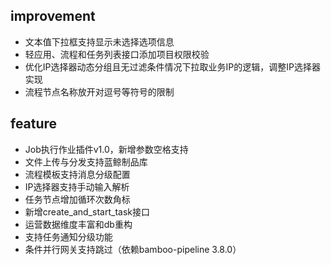 
## improvement
  - 文本值下拉框支持显示未选择选项信息
  - 轻应用、流程和任务列表接口添加项目权限校验
  - 优化IP选择器动态分组且无过滤条件情况下拉取业务IP的逻辑，调整IP选择器实现
  - 流程节点名称放开对逗号等符号的限制

## feature
  - Job执行作业插件v1.0，新增参数空格支持
  - 文件上传与分发支持蓝鲸制品库
  - 流程模板支持消息分级配置
  - IP选择器支持手动输入解析
  - 任务节点增加循环次数角标
  - 新增create_and_start_task接口
  - 运营数据维度丰富和db重构
  - 支持任务通知分级功能
  - 条件并行网关支持跳过（依赖bamboo-pipeline 3.8.0）
